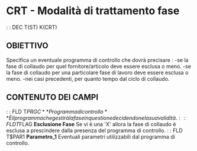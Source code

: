 # CRT - Modalità di trattamento fase
 :  : DEC T(ST) K(CRT)
## OBIETTIVO
Specifica un eventuale programma di controllo che dovrà precisare : 
-se la fase di collaudo per quel fornitore/articolo deve essere esclusa o meno.
-se la fase di collaudo per una particolare fase di lavoro deve essere esclusa o meno.
-nei casi precedenti, per quanto tempo dal ciclo di collaudo.
## CONTENUTO DEI CAMPI
 :  : FLD T$PRGC **Programma di controllo**
È il programma che gestirà la fase in questione decidendone la sua validità.
 :  : FLD T$FLAG **Esclusione Fase**
Se vi è una 'X' allora la fase di collaudo è esclusa  a prescindere dalla presenza del programma di controllo.
 :  : FLD T$PAR1 **Parametro_1**
Eventuali parametri utilizzabili dal programma di controllo.
